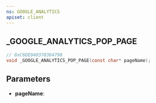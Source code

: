 ```yaml
---
ns: GOOGLE_ANALYTICS
apiset: client
---
```

## _GOOGLE_ANALYTICS_POP_PAGE

```c
// 0xC6DE040378364798
void _GOOGLE_ANALYTICS_POP_PAGE(const char* pageName);
```


## Parameters
* **pageName**: